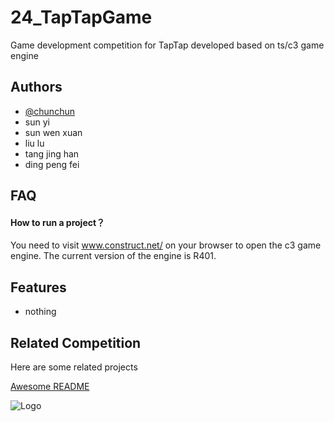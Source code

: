 # 24_TapTapGame
Game development competition for TapTap
developed based on ts/c3 game engine



## Authors

- [@chunchun](https://github.com/chunchuna)
- sun yi
- sun wen xuan
- liu lu
- tang jing han
- ding peng fei


## FAQ

#### How to run a project？

You need to visit www.construct.net/ on your browser to open the c3 game engine. The current version of the engine is R401.


## Features

- nothing

## Related Competition

Here are some related projects

[Awesome README](https://www.taptap.cn/moment/592690704132607834)


![Logo](https://avatars.githubusercontent.com/u/32768062?v=4)


